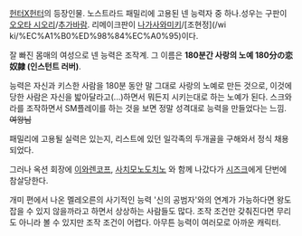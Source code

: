 [헌터X헌터](%ED%97%8C%ED%84%B0X%ED%97%8C%ED%84%B0.md)의 등장인물. 노스트라드 패밀리에 고용된 넨
능력자 중 하나.성우는 구판이 [오오타 시오리](%EC%98%A4%EC%98%A4%ED%83%80%20%EC%8B%9C%EC%98%A4%EB%A6%AC.md)/[추가바람](%EC%B6%94%EA%B0%80%EB%B0%94%EB%9E%8C.md). 리메이크판이 [나가사와미키](%EB%82%98%EA%B0%80%EC%82%AC%EC%99%80%20%EB%AF%B8%ED%82%A4.md)/[조현정](/wi
ki/%EC%A1%B0%ED%98%84%EC%A0%95)이다.

잘 빠진 몸매의 여성으로 넨 능력은 조작계. 그 이름은 **180분간 사랑의 노예 180分の恋奴隷 (인스턴트 러버)**.

능력은 자신과 키스한 사람을 180분 동안 말 그대로 사랑의 노예로 만든 것으로, 이것에 당한 사람은 자신을 밟아달라고(...)하면서 뭐든지
시키는대로 하는 노예가 된다. 스크와라를 조작하면서 SM플레이를 하는 것을 보면 정말 성격대로 능력을 만들었다는 느낌.
<del>여왕님</del>

패밀리에 고용될 실력은 있는지, 리스트에 있던 일각족의 두개골을 구해와서 정식 채용되었다.

그러나 옥션 회장에 [이와렌코프](%EC%9D%B4%EC%99%80%EB%A0%8C%EC%BD%94%ED%94%84.md), [사치모노도치노](%EC%82%AC%EC%B9%98%EB%AA%A8%EB%85%B8%20%EB%8F%84%EC%B9%98%EB%85%B8.md)
와 함께 나갔다가 [시즈크](%EC%8B%9C%EC%A6%88%ED%81%AC.md)에게 단번에 참살당한다.

개미 편에서 나온 멜레오른의 사기적인 능력 '신의 공범자'와의 연계가 가능하다면 왕도 잡을 수 있지 않을까라고 하면서 상상하는 사람들도
많다. 조작 조건만 갖춰진다면 무리도 아니라 볼 수 있지만 조작 조건이 어렵다. 아무튼 능력이 여러모로 아까운 캐릭터.

